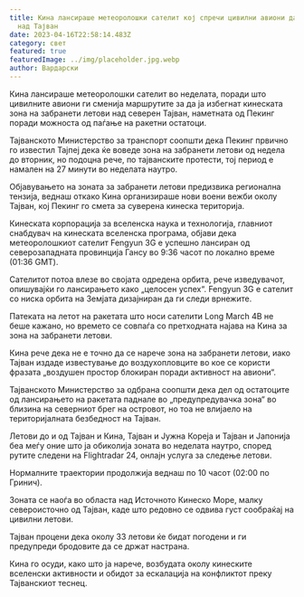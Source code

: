 ```yaml
---
title: Кина лансираше метеоролошки сателит кој спречи цивилни авиони да летаат
  над Тајван
date: 2023-04-16T22:58:14.483Z
category: свет
featured: true
featuredImage: ../img/placeholder.jpg.webp
author: Вардарски
---
```


Кина лансираше метеоролошки сателит во неделата, поради што цивилните авиони ги сменија маршрутите за да ја избегнат кинеската зона на забранети летови над северен Тајван, наметната од Пекинг поради можноста од паѓање на ракетни остатоци.

Тајванското Министерство за транспорт соопшти дека Пекинг првично го известил Тајпеј дека ќе воведе зона на забранети летови од недела до вторник, но подоцна рече, по тајванските протести, тој период е намален на 27 минути во неделата наутро.

Објавувањето на зоната за забранети летови предизвика регионална тензија, веднаш откако Кина организираше нови воени вежби околу Тајван, кој Пекинг го смета за суверена кинеска територија.

Кинеската корпорација за вселенска наука и технологија, главниот снабдувач на кинеската вселенска програма, објави дека метеоролошкиот сателит Fengyun 3G е успешно лансиран од северозападната провинција Гансу во 9:36 часот по локално време (01:36 GMT).

Сателитот потоа влезе во својата одредена орбита, рече изведувачот, опишувајќи го лансирањето како „целосен успех“. Fengyun 3G е сателит со ниска орбита на Земјата дизајниран да ги следи врнежите.

Патеката на летот на ракетата што носи сателити Long March 4B не беше кажано, но времето се совпаѓа со претходната најава на Кина за зона на забранети летови.

Кина рече дека не е точно да се нарече зона на забранети летови, иако Тајван издаде известување до воздухопловците во кое се користи фразата „воздушен простор блокиран поради активност на авиони“.

Тајванското Министерство за одбрана соопшти дека дел од остатоците од лансирањето на ракетата паднале во „предупредувачка зона“ во близина на северниот брег на островот, но тоа не влијаело на територијалната безбедност на Тајван.

Летови до и од Тајван и Кина, Тајван и Јужна Кореја и Тајван и Јапонија беа меѓу оние што ја обиколија зоната во неделата наутро, според рутите следени на Flightradar 24, онлајн услуга за следење летови.

Нормалните траектории продолжија веднаш по 10 часот (02:00 по Гринич).

Зоната се наоѓа во областа над Источното Кинеско Море, малку североисточно од Тајван, каде што редовно се одвива густ сообраќај на цивилни летови.

Тајван процени дека околу 33 летови ќе бидат погодени и ги предупреди бродовите да се држат настрана.

Кина го осуди, како што ја нарече, возбудата околу кинеските вселенски активности и обидот за ескалација на конфликтот преку Тајванскиот теснец.
